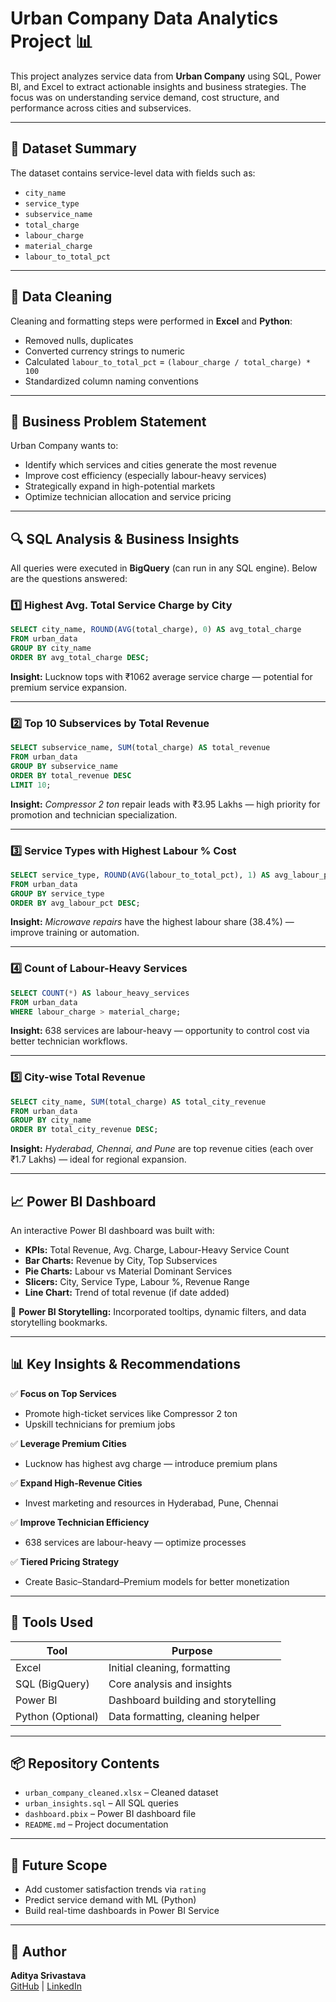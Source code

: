 
# Urban Company Data Analytics Project 📊

This project analyzes service data from **Urban Company** using SQL, Power BI, and Excel to extract actionable insights and business strategies. The focus was on understanding service demand, cost structure, and performance across cities and subservices.

---

## 📁 Dataset Summary

The dataset contains service-level data with fields such as:

- `city_name`
- `service_type`
- `subservice_name`
- `total_charge`
- `labour_charge`
- `material_charge`
- `labour_to_total_pct`

---

## 🧼 Data Cleaning

Cleaning and formatting steps were performed in **Excel** and **Python**:
- Removed nulls, duplicates
- Converted currency strings to numeric
- Calculated `labour_to_total_pct` = `(labour_charge / total_charge) * 100`
- Standardized column naming conventions

---

## 🧠 Business Problem Statement

Urban Company wants to:
- Identify which services and cities generate the most revenue
- Improve cost efficiency (especially labour-heavy services)
- Strategically expand in high-potential markets
- Optimize technician allocation and service pricing

---

## 🔍 SQL Analysis & Business Insights

All queries were executed in **BigQuery** (can run in any SQL engine). Below are the questions answered:

### 1️⃣ Highest Avg. Total Service Charge by City
```sql
SELECT city_name, ROUND(AVG(total_charge), 0) AS avg_total_charge
FROM urban_data
GROUP BY city_name
ORDER BY avg_total_charge DESC;
```
**Insight:** Lucknow tops with ₹1062 average service charge — potential for premium service expansion.

---

### 2️⃣ Top 10 Subservices by Total Revenue
```sql
SELECT subservice_name, SUM(total_charge) AS total_revenue
FROM urban_data
GROUP BY subservice_name
ORDER BY total_revenue DESC
LIMIT 10;
```
**Insight:** *Compressor 2 ton* repair leads with ₹3.95 Lakhs — high priority for promotion and technician specialization.

---

### 3️⃣ Service Types with Highest Labour % Cost
```sql
SELECT service_type, ROUND(AVG(labour_to_total_pct), 1) AS avg_labour_pct
FROM urban_data
GROUP BY service_type
ORDER BY avg_labour_pct DESC;
```
**Insight:** *Microwave repairs* have the highest labour share (38.4%) — improve training or automation.

---

### 4️⃣ Count of Labour-Heavy Services
```sql
SELECT COUNT(*) AS labour_heavy_services
FROM urban_data
WHERE labour_charge > material_charge;
```
**Insight:** 638 services are labour-heavy — opportunity to control cost via better technician workflows.

---

### 5️⃣ City-wise Total Revenue
```sql
SELECT city_name, SUM(total_charge) AS total_city_revenue
FROM urban_data
GROUP BY city_name
ORDER BY total_city_revenue DESC;
```
**Insight:** *Hyderabad, Chennai, and Pune* are top revenue cities (each over ₹1.7 Lakhs) — ideal for regional expansion.

---

## 📈 Power BI Dashboard

An interactive Power BI dashboard was built with:

- **KPIs:** Total Revenue, Avg. Charge, Labour-Heavy Service Count
- **Bar Charts:** Revenue by City, Top Subservices
- **Pie Charts:** Labour vs Material Dominant Services
- **Slicers:** City, Service Type, Labour %, Revenue Range
- **Line Chart:** Trend of total revenue (if date added)

🎯 **Power BI Storytelling:** Incorporated tooltips, dynamic filters, and data storytelling bookmarks.

---

## 📊 Key Insights & Recommendations

✅ **Focus on Top Services**
- Promote high-ticket services like Compressor 2 ton
- Upskill technicians for premium jobs

✅ **Leverage Premium Cities**
- Lucknow has highest avg charge — introduce premium plans

✅ **Expand High-Revenue Cities**
- Invest marketing and resources in Hyderabad, Pune, Chennai

✅ **Improve Technician Efficiency**
- 638 services are labour-heavy — optimize processes

✅ **Tiered Pricing Strategy**
- Create Basic–Standard–Premium models for better monetization

---

## 🧰 Tools Used

| Tool        | Purpose                          |
|-------------|----------------------------------|
| Excel       | Initial cleaning, formatting     |
| SQL (BigQuery) | Core analysis and insights     |
| Power BI    | Dashboard building and storytelling |
| Python (Optional) | Data formatting, cleaning helper |

---

## 📦 Repository Contents

- `urban_company_cleaned.xlsx` – Cleaned dataset
- `urban_insights.sql` – All SQL queries
- `dashboard.pbix` – Power BI dashboard file
- `README.md` – Project documentation

---

## 🔮 Future Scope

- Add customer satisfaction trends via `rating`
- Predict service demand with ML (Python)
- Build real-time dashboards in Power BI Service

---

## 👤 Author

**Aditya Srivastava**  
[GitHub](https://github.com/Adityasri8626) | [LinkedIn](https://www.linkedin.com/in/adityasrivastava26)
